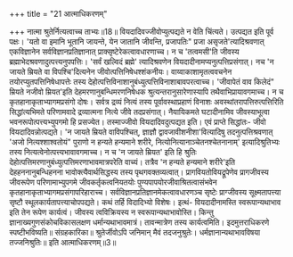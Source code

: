 +++
title = "21 आत्माधिकरणम्"

+++
नात्मा श्रुतेर्नित्यत्वाच्च ताभ्यः॥18॥ वियदादिवज्जीवोप्युत्पद्यते न वेति चिंत्यते। उत्पद्यत इति पूर्व पक्षः। 'यतो वा इमानि भूतानि जायन्ते, येन जातानि जीवन्ति, प्रजापतिः" प्रजा असृजते'त्यादिश्रवणात् एकविज्ञानेन सर्वविज्ञानप्रतिज्ञानात् प्राक्सृष्टेरेकत्वावधारणाच्च। न च 'तत्वमसी'ति जीवस्य ब्रह्माभेदश्रवणादुत्पत्त्यनुपपत्तिः। 'सर्वं खल्विदं ब्रह्मे' त्यादिश्रवणेन वियदादीनामप्यनुत्पत्तिप्रसंगात्। नच 'न जायते म्रियते वा विपश्चि'दित्यनेन जीवोत्पत्तिनिषेधश्शंकनीयः। वाय्वाकाशामृतत्ववचनेन तयोरप्युतपत्तिनिषेधापत्तेः तस्य देहोत्पत्तिविनाशानुबंध्युत्पत्तिविनाशाबावपरत्वाच्च। 'जीवापेतं वाव किलेदं" म्रियते नजीवो म्रियत'इति देहमरणानुबन्धिमरणनिषेधक श्रुत्यन्तरानुसारेणास्यापि तथैवाभिप्रायावगमाच्च। न च कृतहानाकृताभ्यागमप्रसंगो दोषः। सर्वत्र द्रव्यं नित्यं तस्य पूर्वावस्थाप्रहाणं विनाशः अवस्थांतरापत्तिरुत्पत्तिरिति सिद्धांत्यभिमते परिणामवादे द्रव्यात्मना नित्ये जीवे तदप्रसंगात्। नैयायिकमते घटादीनामिव जीवस्याभूत्वा भवनरूपोत्पत्त्यभ्युपगमो हि प्रसज्येत। तस्माज्जीवो वियदादिवदुत्पद्यत इति। एवं प्राप्ते सिद्धांतः- जीवो वियदादिवन्नोत्पद्यते। 'न जायते म्रियते वाविपश्चित्, ज्ञाज्ञौ द्वावजावीशनीशा'वित्यादिषु तदनुत्पत्तिश्रवणात् 'अजो नित्यश्शाश्वतोयं" पुराणो न हन्यते हन्यमाने शरीरे, नित्योनित्यानाञ्चेतनश्चेतनानाम्' इत्यादिश्रुतिभ्यः तस्य नित्यत्वेनोत्पत्त्यभावावगमाच्च। न च 'न जायते म्रियत' इति हि श्रुतिः देहोत्पत्तिमरणानुबंध्युत्पत्तिमरणाभावमात्रपरेति वाच्यं। तत्रैव 'न हन्यते हन्यमाने शरीरे'इति देहहननानुबन्धिहनना भावोक्त्यैवार्थसिद्धस्य तस्य पृथगवक्तव्यत्वात्। प्रागवियतोवियद्रूपेणेव प्रागजीवस्य जीवरूपेण परिणामाभ्युपगमे जीवकर्तृकत्वनियतयोः पुण्यपापयोरजीवाश्रितत्वासंभवेन कृतहानाकृताभ्यागमप्रसंगापरिहाराच्च। सर्वविज्ञानप्रतिज्ञानमेकत्वावधारणञ्च सृष्टेः प्राग्जीवस्य सूक्ष्मतापत्त्या सृष्टौ स्थूलकार्यतापत्त्याचोपपद्यते। कथं तर्हि विदादिभ्यो विशेषः। इत्थं- वियदादीनामस्ति स्वरूपान्यथाभाव इति तेन रूपेण कार्यत्वं। जीवस्य त्वविक्रियस्य न स्वरूपान्यथाभावोस्ति। किन्तु ज्ञानाख्यगुणसंकोचविकासलक्षण धर्मान्यथाभावमात्रं। तावन्मात्रेण तस्य कार्यत्वमिति। इदमुत्तराधिकरणे स्पष्टीभविष्यति॥ संग्रहकारिका॥ श्रुतेर्जीवोऽपि जनिमान् मैवं तदजनुश्रुतेः। धर्मज्ञानान्यथाभावविषया तज्जनिश्रुतिः॥ इति आत्माधिकरणम्॥3॥